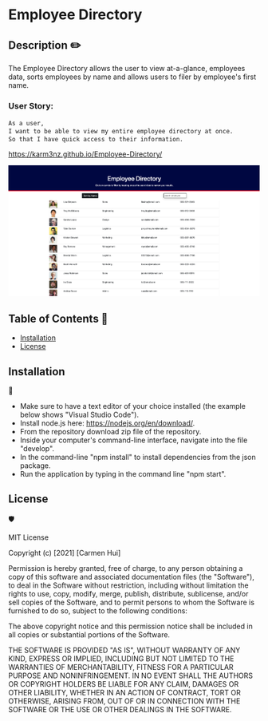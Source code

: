 # Employee Directory

## Description ✏️

The Employee Directory allows the user to view at-a-glance, employees data, sorts employees by name and allows users to filer by employee's first name. 

### User Story:

````
As a user, 
I want to be able to view my entire employee directory at once. 
So that I have quick access to their information.
````
https://karm3nz.github.io/Employee-Directory/

![Employee Directory Screenshot](public/employee_directory_screenshot.png)

## Table of Contents 📜

* [Installation](#installation)
* [License](#license)

## Installation 
💾

* Make sure to have a text editor of your choice installed (the example below shows "Visual Studio Code").
* Install node.js here: https://nodejs.org/en/download/.
* From the repository download zip file of the repository.
* Inside your computer's command-line interface, navigate into the file "develop".
* In the command-line "npm install" to install dependencies from the json package.
* Run the application by typing in the command line "npm start".

## License 
🛡️

MIT License

Copyright (c) [2021] [Carmen Hui]

Permission is hereby granted, free of charge, to any person obtaining a copy
of this software and associated documentation files (the "Software"), to deal
in the Software without restriction, including without limitation the rights
to use, copy, modify, merge, publish, distribute, sublicense, and/or sell
copies of the Software, and to permit persons to whom the Software is
furnished to do so, subject to the following conditions:

The above copyright notice and this permission notice shall be included in all
copies or substantial portions of the Software.

THE SOFTWARE IS PROVIDED "AS IS", WITHOUT WARRANTY OF ANY KIND, EXPRESS OR
IMPLIED, INCLUDING BUT NOT LIMITED TO THE WARRANTIES OF MERCHANTABILITY,
FITNESS FOR A PARTICULAR PURPOSE AND NONINFRINGEMENT. IN NO EVENT SHALL THE
AUTHORS OR COPYRIGHT HOLDERS BE LIABLE FOR ANY CLAIM, DAMAGES OR OTHER
LIABILITY, WHETHER IN AN ACTION OF CONTRACT, TORT OR OTHERWISE, ARISING FROM,
OUT OF OR IN CONNECTION WITH THE SOFTWARE OR THE USE OR OTHER DEALINGS IN THE
SOFTWARE.





